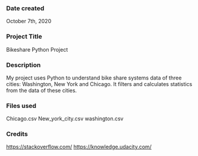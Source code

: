 ### Date created
October 7th, 2020

### Project Title
Bikeshare Python Project

### Description
My project uses Python to understand  bike share systems data of three cities: Washington, 
New York and Chicago. It filters and calculates statistics from the data of these cities.

### Files used
Chicago.csv
New_york_city.csv
washington.csv

### Credits
https://stackoverflow.com/
https://knowledge.udacity.com/
